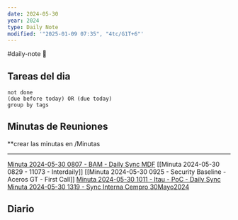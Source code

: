 ```yaml
---
date: 2024-05-30
year: 2024
type: Daily Note
modified: '"2025-01-09 07:35", "4tc/G1T+6"'
---
```

#daily-note
📝
## Tareas del dia


```tasks
not done
(due before today) OR (due today)
group by tags
```

## Minutas de Reuniones
**crear las minutas en /Minutas

---
[Minuta 2024-05-30 0807 - BAM - Daily Sync MDF](Minuta%202024-05-30%200807%20-%20BAM%20-%20Daily%20Sync%20MDF.md)
[[Minuta 2024-05-30 0829 - 11073 - Interdaily]]
[[Minuta 2024-05-30 0925 - Security Baseline - Aceros GT - First Call]]
[Minuta 2024-05-30 1011 - Itau - PoC - Daily Sync](Minuta%202024-05-30%201011%20-%20Itau%20-%20PoC%20-%20Daily%20Sync.md)
[Minuta 2024-05-30 1319 - Sync Interna Cempro 30Mayo2024](Minuta%202024-05-30%201319%20-%20Sync%20Interna%20Cempro%2030Mayo2024.md)


## Diario
